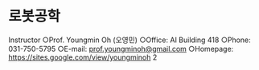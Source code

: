 # 로봇공학

Instructor
○Prof. Youngmin Oh (오영민)
○Office: AI Building 418
○Phone: 031-750-5795
○E-mail: prof.youngminoh@gmail.com
○Homepage: https://sites.google.com/view/youngminoh
2
